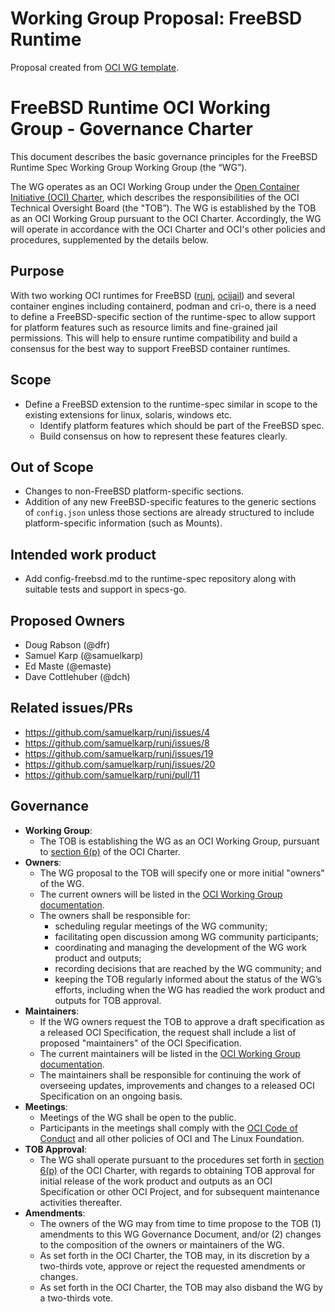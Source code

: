 # Working Group Proposal: FreeBSD Runtime

Proposal created from [OCI WG template](https://github.com/opencontainers/tob/blob/master/WG-TEMPLATE.md).

# FreeBSD Runtime OCI Working Group - Governance Charter

This document describes the basic governance principles for the FreeBSD Runtime Spec Working Group Working Group (the “WG”).

The WG operates as an OCI Working Group under the [Open Container Initiative (OCI) Charter](https://github.com/opencontainers/tob/blob/master/CHARTER.md), which describes the responsibilities of the OCI Technical Oversight Board (the "TOB”). The WG is established by the TOB as an OCI Working Group pursuant to the OCI Charter. Accordingly, the WG will operate in accordance with the OCI Charter and OCI's other policies and procedures, supplemented by the details below.

## Purpose

With two working OCI runtimes for FreeBSD
([runj](https://github.com/samuelkarp/runj),
[ocijail](https://github.com/dfr/ocijail)) and several container engines
including containerd, podman and cri-o, there is a need to define a
FreeBSD-specific section of the runtime-spec to allow support for platform
features such as resource limits and fine-grained jail permissions. This will
help to ensure runtime compatibility and build a consensus for the best way to
support FreeBSD container runtimes.

## Scope

* Define a FreeBSD extension to the runtime-spec similar in scope to the
  existing extensions for linux, solaris, windows etc.
  * Identify platform features which should be part of the FreeBSD spec.
  * Build consensus on how to represent these features clearly.

## Out of Scope

* Changes to non-FreeBSD platform-specific sections.
* Addition of any new FreeBSD-specific features to the generic sections of `config.json` unless those sections are already structured to include platform-specific information (such as Mounts).

## Intended work product

* Add config-freebsd.md to the runtime-spec repository along with suitable tests
  and support in specs-go.

## Proposed Owners

* Doug Rabson (@dfr)
* Samuel Karp (@samuelkarp)
* Ed Maste (@emaste)
* Dave Cottlehuber (@dch)

## Related issues/PRs

* https://github.com/samuelkarp/runj/issues/4
* https://github.com/samuelkarp/runj/issues/8
* https://github.com/samuelkarp/runj/issues/19
* https://github.com/samuelkarp/runj/issues/20
* https://github.com/samuelkarp/runj/pull/11

## Governance

* **Working Group**:
  * The TOB is establishing the WG as an OCI Working Group, pursuant to [section 6(p)](https://github.com/opencontainers/tob/blob/master/CHARTER.md#6-technical-oversight-board-tob) of the OCI Charter.
* **Owners**:
  * The WG proposal to the TOB will specify one or more initial "owners" of the WG.
  * The current owners will be listed in the [OCI Working Group documentation](https://github.com/opencontainers/tob/blob/master/WG-INFO.md).
  * The owners shall be responsible for:
    * scheduling regular meetings of the WG community;
    * facilitating open discussion among WG community participants;
    * coordinating and managing the development of the WG work product and outputs;
    * recording decisions that are reached by the WG community; and
    * keeping the TOB regularly informed about the status of the WG’s efforts, including when the WG has readied the work product and outputs for TOB approval.
* **Maintainers**:
  * If the WG owners request the TOB to approve a draft specification as a released OCI Specification, the request shall include a list of proposed "maintainers" of the OCI Specification.
  * The current maintainers will be listed in the [OCI Working Group documentation](https://github.com/opencontainers/tob/blob/master/WG-INFO.md).
  * The maintainers shall be responsible for continuing the work of overseeing updates, improvements and changes to a released OCI Specification on an ongoing basis.
* **Meetings**:
  * Meetings of the WG shall be open to the public.
  * Participants in the meetings shall comply with the [OCI Code of Conduct](https://github.com/opencontainers/.github/blob/master/CODE_OF_CONDUCT.md) and all other policies of OCI and The Linux Foundation.
* **TOB Approval**:
  * The WG shall operate pursuant to the procedures set forth in [section 6(p)](https://github.com/opencontainers/tob/blob/master/CHARTER.md#6-technical-oversight-board-tob) of the OCI Charter, with regards to obtaining TOB approval for initial release of the work product and outputs as an OCI Specification or other OCI Project, and for subsequent maintenance activities thereafter.
* **Amendments**:
  * The owners of the WG may from time to time propose to the TOB (1) amendments to this WG Governance Document, and/or (2) changes to the composition of the owners or maintainers of the WG.
  * As set forth in the OCI Charter, the TOB may, in its discretion by a two-thirds vote, approve or reject the requested amendments or changes.
  * As set forth in the OCI Charter, the TOB may also disband the WG by a two-thirds vote.
